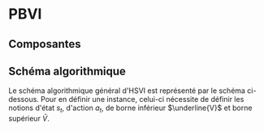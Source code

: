 # PBVI

## Composantes 

<ImageZoom img="/assets/img/modularity-pbvi.png" title="Components used in PBVI"/>

## Schéma algorithmique

Le schéma algorithmique général d'HSVI est représenté par le schéma ci-dessous. 
Pour en définir une instance, celui-ci nécessite de définir les notions d'état $s_t$, d'action $a_t$, de borne inférieur $\underline{V}$ et borne supérieur $\bar{V}$.

<ImageZoom img="/assets/img/algorithms-pbvi.png" title="PBVI scheme" max_width="750"/>
